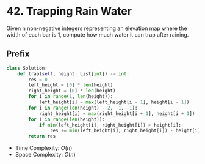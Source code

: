 # 42. Trapping Rain Water
Given n non-negative integers representing an elevation map where the width of each bar is 1, compute how much water it can trap after raining.
## Prefix
```PYTHON
class Solution:
    def trap(self, height: List[int]) -> int:
        res = 0
        left_height = [0] * len(height)
        right_height = [0] * len(height)
        for i in range(1, len(height)):
            left_height[i] = max(left_height[i - 1], height[i - 1])
        for i in range(len(height) - 2, -1, -1):
            right_height[i] = max(right_height[i + 1], height[i + 1])
        for i in range(len(height)):
            if min(left_height[i], right_height[i]) > height[i]:
                res += min(left_height[i], right_height[i]) - height[i]
        return res
```
* Time Complexity: $O(n)$
* Space Complexity: $O(n)$